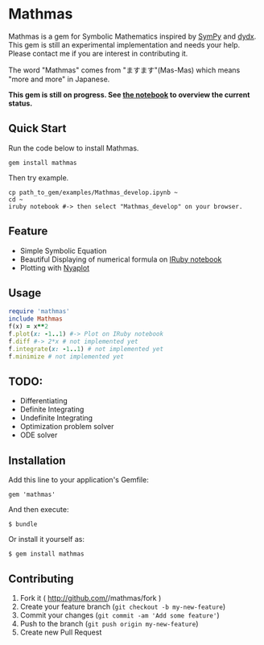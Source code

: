 # Mathmas

Mathmas is a gem for Symbolic Mathematics inspired by [SymPy](https://github.com/sympy/sympy) and [dydx](https://github.com/gogotanaka/dydx). This gem is still an experimental implementation and needs your help. Please contact me if you are interest in contributing it.

The word "Mathmas" comes from "ますます"(Mas-Mas) which means "more and more" in Japanese.

**This gem is still on progress. See [the notebook](http://nbviewer.ipython.org/github/domitry/mathmas/blob/master/examples/Mathmas_develop.ipynb) to overview the current status.**

## Quick Start

Run the code below to install Mathmas.

```shell
gem install mathmas
```

Then try example.

```shell
cp path_to_gem/examples/Mathmas_develop.ipynb ~
cd ~
iruby notebook #-> then select "Mathmas_develop" on your browser.
```

## Feature

+ Simple Symbolic Equation
+ Beautiful Displaying of numerical formula on [IRuby notebook](https://github.com/minad/iruby)
+ Plotting with [Nyaplot](https://github.com/domitry/nyaplot)

## Usage

```ruby
require 'mathmas'
include Mathmas
f(x) = x**2
f.plot(x: -1..1) #-> Plot on IRuby notebook
f.diff #-> 2*x # not implemented yet
f.integrate(x: -1..1) # not implemented yet
f.minimize # not implemented yet
```

## TODO:
+ Differentiating
+ Definite Integrating
+ Undefinite Integrating
+ Optimization problem solver
+ ODE solver

## Installation

Add this line to your application's Gemfile:

    gem 'mathmas'

And then execute:

    $ bundle

Or install it yourself as:

    $ gem install mathmas

## Contributing

1. Fork it ( http://github.com/<my-github-username>/mathmas/fork )
2. Create your feature branch (`git checkout -b my-new-feature`)
3. Commit your changes (`git commit -am 'Add some feature'`)
4. Push to the branch (`git push origin my-new-feature`)
5. Create new Pull Request
